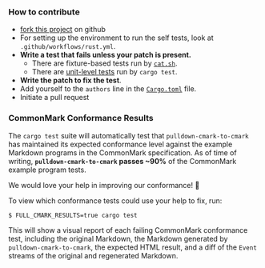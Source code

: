### How to contribute

* [fork this project][fork] on github
* For setting up the environment to run the self tests, look at `.github/workflows/rust.yml`.
* **Write a test that fails unless your patch is present.**
  * There are fixture-based tests run by [`cat.sh`][sh-tests].
  * There are [unit-level tests][unit-tests] run by `cargo test`.
* **Write the patch to fix the test**.
* Add yourself to the `authors` line in the [`Cargo.toml`][cargo-authors] file.
* Initiate a pull request

[fork]: https://github.com/Byron/pulldown-cmark-to-cmark/fork
[cargo-authors]: https://github.com/Byron/pulldown-cmark-to-cmark/blob/master/Cargo.toml#L4 
[unit-tests]: https://github.com/Byron/pulldown-cmark-to-cmark/blob/76667725b61be24890fbdfed5e7ecdb4c1ad1dc8/tests/fmt.rs#L146 
[sh-tests]: https://github.com/Byron/pulldown-cmark-to-cmark/blob/76667725b61be24890fbdfed5e7ecdb4c1ad1dc8/tests/cat.sh#L16

### CommonMark Conformance Results

The `cargo test` suite will automatically test that `pulldown-cmark-to-cmark`
has maintained its expected conformance level against the example Markdown
programs in the CommonMark specification. As of time of writing,
**`pulldown-cmark-to-cmark` passes ~90%** of the CommonMark example program tests.

We would love your help in improving our conformance! 🙂

To view which conformance tests could use your help to fix, run:

```shell
$ FULL_CMARK_RESULTS=true cargo test
```

This will show a visual report of each failing CommonMark conformance test,
including the original Markdown, the Markdown generated by
`pulldown-cmark-to-cmark`, the expected HTML result, and a diff of the `Event`
streams of the original and regenerated Markdown.
